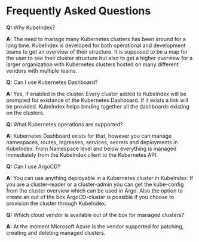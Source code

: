 # Frequently Asked Questions

__Q:__ Why KubeIndex?

__A:__ The need to manage many Kubernetes clusters has been around for a long time. KubeIndex is developed for both operational and development teams to get an overview of their structure. It is supposed to be a map for the user to see their cluster structure but also to get a higher overview for a larger organization with Kubernetes clusters hosted on many different vendors with multiple teams.

__Q:__ Can I use Kubernetes Dashboard?

__A:__ Yes, if enabled in the cluster. Every cluster added to KubeIndex will be prompted for existance of the Kubernetes Dashboard. If it exists a link will be provided. KubeIndex helps binding together all the dashboards existing on the clusters.

__Q:__ What Kubernetes operations are supported?

__A:__ Kubernetes Dashboard exists for that, however you can manage namespaces, routes, ingresses, services, secrets and deployments in KubeIndex. From Namespace level and below everything is managed immediately from the KubeIndex client to the Kubernetes API. 

__Q:__ Can I use ArgoCD? 

__A:__ You can use anything deployable in a Kubernetes cluster in KubeIndex. If you are a cluster-reader or a cluster-admin you can get the kube-config from the cluster overview which can be used in Argo. Also the option to create an out of the box ArgoCD-cluster is possible if you choose to provision the cluster through KubeIndex.

__Q:__ Which cloud vendor is available out of the box for managed clusters?

__A:__ At the moment Microsoft Azure is the vendor supported for patching, creating and deleting managed clusters.

